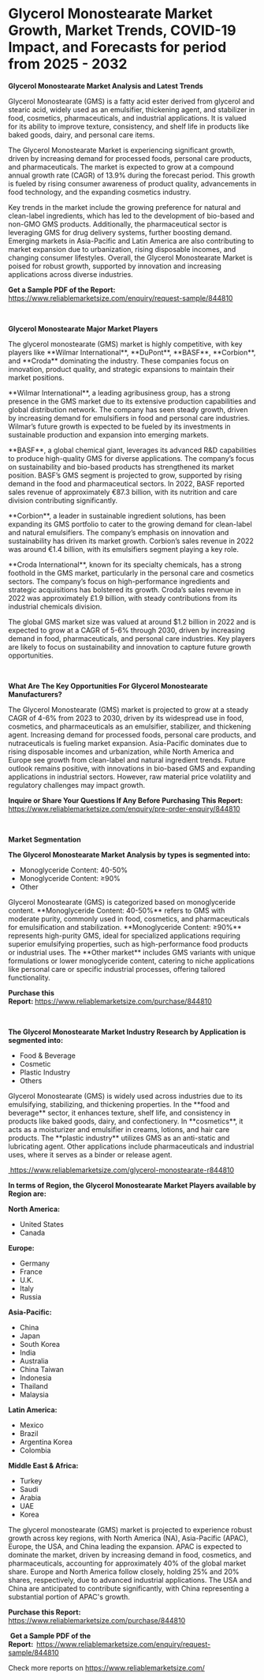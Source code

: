 <p><h1>Glycerol Monostearate Market Growth, Market Trends, COVID-19 Impact, and Forecasts for period from 2025 - 2032</h1></p><p><strong>Glycerol Monostearate Market Analysis and Latest Trends</strong></p>
<p><p>Glycerol Monostearate (GMS) is a fatty acid ester derived from glycerol and stearic acid, widely used as an emulsifier, thickening agent, and stabilizer in food, cosmetics, pharmaceuticals, and industrial applications. It is valued for its ability to improve texture, consistency, and shelf life in products like baked goods, dairy, and personal care items.</p><p>The Glycerol Monostearate Market is experiencing significant growth, driven by increasing demand for processed foods, personal care products, and pharmaceuticals. The market is expected to grow at a compound annual growth rate (CAGR) of 13.9% during the forecast period. This growth is fueled by rising consumer awareness of product quality, advancements in food technology, and the expanding cosmetics industry.</p><p>Key trends in the market include the growing preference for natural and clean-label ingredients, which has led to the development of bio-based and non-GMO GMS products. Additionally, the pharmaceutical sector is leveraging GMS for drug delivery systems, further boosting demand. Emerging markets in Asia-Pacific and Latin America are also contributing to market expansion due to urbanization, rising disposable incomes, and changing consumer lifestyles. Overall, the Glycerol Monostearate Market is poised for robust growth, supported by innovation and increasing applications across diverse industries.</p></p>
<p><strong>Get a Sample PDF of the Report:&nbsp;</strong> <a href="https://www.reliablemarketsize.com/enquiry/request-sample/844810?utm_campaign=1939&utm_medium=2&utm_source=Github&utm_content=ia&utm_term=26012025&utm_id=glycerol-monostearate">https://www.reliablemarketsize.com/enquiry/request-sample/844810</a></p>
<p>&nbsp;</p>
<p><strong>Glycerol Monostearate Major Market Players</strong></p>
<p><p>The glycerol monostearate (GMS) market is highly competitive, with key players like **Wilmar International**, **DuPont**, **BASF**, **Corbion**, and **Croda** dominating the industry. These companies focus on innovation, product quality, and strategic expansions to maintain their market positions.</p><p>**Wilmar International**, a leading agribusiness group, has a strong presence in the GMS market due to its extensive production capabilities and global distribution network. The company has seen steady growth, driven by increasing demand for emulsifiers in food and personal care industries. Wilmar’s future growth is expected to be fueled by its investments in sustainable production and expansion into emerging markets.</p><p>**BASF**, a global chemical giant, leverages its advanced R&D capabilities to produce high-quality GMS for diverse applications. The company’s focus on sustainability and bio-based products has strengthened its market position. BASF’s GMS segment is projected to grow, supported by rising demand in the food and pharmaceutical sectors. In 2022, BASF reported sales revenue of approximately €87.3 billion, with its nutrition and care division contributing significantly.</p><p>**Corbion**, a leader in sustainable ingredient solutions, has been expanding its GMS portfolio to cater to the growing demand for clean-label and natural emulsifiers. The company’s emphasis on innovation and sustainability has driven its market growth. Corbion’s sales revenue in 2022 was around €1.4 billion, with its emulsifiers segment playing a key role.</p><p>**Croda International**, known for its specialty chemicals, has a strong foothold in the GMS market, particularly in the personal care and cosmetics sectors. The company’s focus on high-performance ingredients and strategic acquisitions has bolstered its growth. Croda’s sales revenue in 2022 was approximately £1.9 billion, with steady contributions from its industrial chemicals division.</p><p>The global GMS market size was valued at around $1.2 billion in 2022 and is expected to grow at a CAGR of 5-6% through 2030, driven by increasing demand in food, pharmaceuticals, and personal care industries. Key players are likely to focus on sustainability and innovation to capture future growth opportunities.</p></p>
<p>&nbsp;</p>
<p><strong>What Are The Key Opportunities For Glycerol Monostearate Manufacturers?</strong></p>
<p><p>The Glycerol Monostearate (GMS) market is projected to grow at a steady CAGR of 4-6% from 2023 to 2030, driven by its widespread use in food, cosmetics, and pharmaceuticals as an emulsifier, stabilizer, and thickening agent. Increasing demand for processed foods, personal care products, and nutraceuticals is fueling market expansion. Asia-Pacific dominates due to rising disposable incomes and urbanization, while North America and Europe see growth from clean-label and natural ingredient trends. Future outlook remains positive, with innovations in bio-based GMS and expanding applications in industrial sectors. However, raw material price volatility and regulatory challenges may impact growth.</p></p>
<p><strong>Inquire or Share Your Questions If Any Before Purchasing This Report:</strong> <a href="https://www.reliablemarketsize.com/enquiry/pre-order-enquiry/844810?utm_campaign=1939&utm_medium=2&utm_source=Github&utm_content=ia&utm_term=26012025&utm_id=glycerol-monostearate">https://www.reliablemarketsize.com/enquiry/pre-order-enquiry/844810</a></p>
<p>&nbsp;</p>
<p><strong>Market Segmentation</strong></p>
<p><strong>The Glycerol Monostearate Market Analysis by types is segmented into:</strong></p>
<p><ul><li>Monoglyceride Content: 40-50%</li><li>Monoglyceride Content: ≥90%</li><li>Other</li></ul></p>
<p><p>Glycerol Monostearate (GMS) is categorized based on monoglyceride content. **Monoglyceride Content: 40-50%** refers to GMS with moderate purity, commonly used in food, cosmetics, and pharmaceuticals for emulsification and stabilization. **Monoglyceride Content: ≥90%** represents high-purity GMS, ideal for specialized applications requiring superior emulsifying properties, such as high-performance food products or industrial uses. The **Other market** includes GMS variants with unique formulations or lower monoglyceride content, catering to niche applications like personal care or specific industrial processes, offering tailored functionality.</p></p>
<p><strong>Purchase this Report:&nbsp;</strong><a href="https://www.reliablemarketsize.com/purchase/844810?utm_campaign=1939&utm_medium=2&utm_source=Github&utm_content=ia&utm_term=26012025&utm_id=glycerol-monostearate">https://www.reliablemarketsize.com/purchase/844810</a></p>
<p>&nbsp;</p>
<p><strong>The Glycerol Monostearate Market Industry Research by Application is segmented into:</strong></p>
<p><ul><li>Food & Beverage</li><li>Cosmetic</li><li>Plastic Industry</li><li>Others</li></ul></p>
<p><p>Glycerol Monostearate (GMS) is widely used across industries due to its emulsifying, stabilizing, and thickening properties. In the **food and beverage** sector, it enhances texture, shelf life, and consistency in products like baked goods, dairy, and confectionery. In **cosmetics**, it acts as a moisturizer and emulsifier in creams, lotions, and hair care products. The **plastic industry** utilizes GMS as an anti-static and lubricating agent. Other applications include pharmaceuticals and industrial uses, where it serves as a binder or release agent.</p></p>
<p><a href="https://www.reliablemarketsize.com/glycerol-monostearate-r844810?utm_campaign=1939&utm_medium=2&utm_source=Github&utm_content=ia&utm_term=26012025&utm_id=glycerol-monostearate">&nbsp;https://www.reliablemarketsize.com/glycerol-monostearate-r844810</a></p>
<p><strong>In terms of Region, the Glycerol Monostearate Market Players available by Region are:</strong></p>
<p>
    <p> <strong> North America: </strong>
        <ul>
            <li>United States</li>
            <li>Canada</li>
        </ul>
        </p> 
    <p> <strong> Europe: </strong>
        <ul>
            <li>Germany</li>
            <li>France</li>
            <li>U.K.</li>
            <li>Italy</li>
            <li>Russia</li>
        </ul>
        </p> 
    <p> <strong> Asia-Pacific: </strong>
        <ul>
            <li>China</li>
            <li>Japan</li>
            <li>South Korea</li>
            <li>India</li>
            <li>Australia</li>
            <li>China Taiwan</li>
            <li>Indonesia</li>
            <li>Thailand</li>
            <li>Malaysia</li>
        </ul>
        </p> 
    <p> <strong> Latin America: </strong>
        <ul>
            <li>Mexico</li>
            <li>Brazil</li>
            <li>Argentina Korea</li>
            <li>Colombia</li>
        </ul>
        </p> 
    <p> <strong> Middle East & Africa: </strong>
        <ul>
            <li>Turkey</li>
            <li>Saudi</li>
            <li>Arabia</li>
            <li>UAE</li>
            <li>Korea</li>
        </ul>
    </p>
    </p>
<p><p>The glycerol monostearate (GMS) market is projected to experience robust growth across key regions, with North America (NA), Asia-Pacific (APAC), Europe, the USA, and China leading the expansion. APAC is expected to dominate the market, driven by increasing demand in food, cosmetics, and pharmaceuticals, accounting for approximately 40% of the global market share. Europe and North America follow closely, holding 25% and 20% shares, respectively, due to advanced industrial applications. The USA and China are anticipated to contribute significantly, with China representing a substantial portion of APAC's growth.</p></p>
<p><strong>Purchase this Report: </strong><a href="https://www.reliablemarketsize.com/purchase/844810?utm_campaign=1939&utm_medium=2&utm_source=Github&utm_content=ia&utm_term=26012025&utm_id=glycerol-monostearate">https://www.reliablemarketsize.com/purchase/844810</a></p>
<p>&nbsp;<strong>Get a Sample PDF of the Report:&nbsp;&nbsp;</strong><a href="https://www.reliablemarketsize.com/enquiry/request-sample/844810?utm_campaign=1939&utm_medium=2&utm_source=Github&utm_content=ia&utm_term=26012025&utm_id=glycerol-monostearate">https://www.reliablemarketsize.com/enquiry/request-sample/844810</a></p>
<p><strong></strong></p>
<p>Check more reports on <a href="https://www.reliablemarketsize.com/?utm_campaign=1939&utm_medium=2&utm_source=Github&utm_content=ia&utm_term=26012025&utm_id=glycerol-monostearate">https://www.reliablemarketsize.com/</a></p>
